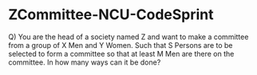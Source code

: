 # ZCommittee-NCU-CodeSprint
Q) You are the head of a society named Z and want to make a committee from a group of X Men and Y Women. Such that S Persons are to be selected to form a committee so that at least M Men are there on the committee. In how many ways can it be done?
